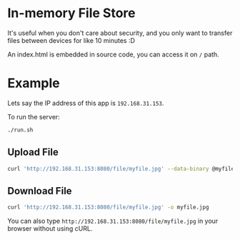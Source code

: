 # In-memory File Store

It's useful when you don't care about security, and you only want to transfer files between devices for like 10 minutes :D

An index.html is embedded in source code, you can access it on `/` path.

# Example

Lets say the IP address of this app is `192.168.31.153`.

To run the server:

```sh
./run.sh
```

## Upload File

```sh
curl 'http://192.168.31.153:8080/file/myfile.jpg' --data-binary @myfile.jpg; echo;
```

## Download File

```sh
curl 'http://192.168.31.153:8080/file/myfile.jpg' -o myfile.jpg
```

You can also type `http://192.168.31.153:8080/file/myfile.jpg` in your browser without using cURL.
